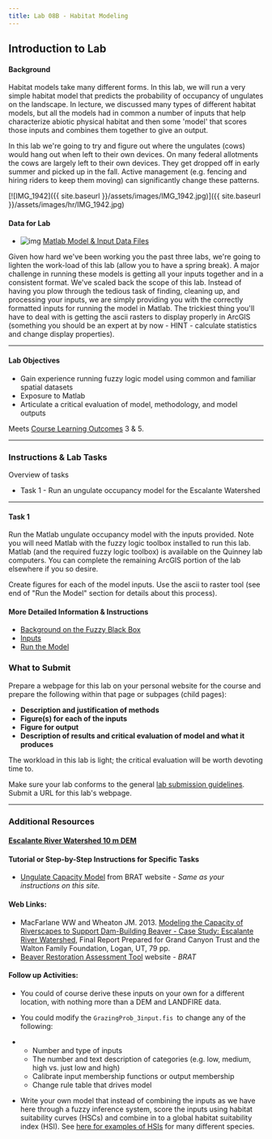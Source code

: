 ```yaml
---
title: Lab 08B - Habitat Modeling
---
```


## Introduction to Lab

#### Background

Habitat models take many different forms. In this lab, we will run a very simple habitat model that predicts the probability of occupancy of ungulates on the landscape. In lecture, we discussed many types of different habitat models, but all the models had in common a number of inputs that help characterize abiotic physical habitat and then some 'model' that scores those inputs and combines them together to give an output.

In this lab we're going to try and figure out where the ungulates (cows) would hang out when left to their own devices. On many federal allotments  the cows are largely left to their own devices. They get dropped off in early summer and picked up in the fall. Active management (e.g. fencing and hiring riders to keep them moving) can significantly change these patterns. 

[![IMG_1942]({{ site.baseurl }}/assets/images/IMG_1942.jpg)]({{ site.baseurl }}/assets/images/hr/IMG_1942.jpg)

#### Data for Lab

- ![img](http://gis.joewheaton.org/_/rsrc/1293667540566/config/pagetemplates/lab-template/zip_icon.gif) [Matlab Model & Input Data Files](http://etal.usu.edu/GCT/GrazingCapacity_FIS_InputsOnly.zip)

Given how hard we've been working you the past three labs, we're going to lighten the work-load of this lab (allow you to have a spring break). A major challenge in running these models is getting all your inputs together and in a consistent format. We've scaled back the scope of this lab.  Instead of having you plow through the tedious task of finding, cleaning up, and processing your inputs, we are simply providing you with the correctly formatted inputs for running the model in Matlab. The trickiest thing you'll have to deal with is getting the ascii rasters to display properly in ArcGIS (something you should be an expert at by now - HINT - calculate statistics and change display properties). 

------

#### Lab Objectives

- Gain experience running fuzzy logic model using common and familiar spatial datasets
- Exposure to Matlab
- Articulate a critical evaluation of model, methodology, and model outputs

Meets [Course Learning Outcomes](http://gis.joewheaton.org/about/primary-learning-outcomes) 3 & 5. 

------

### Instructions & Lab Tasks

Overview of tasks

- Task 1 - Run an ungulate occupancy model for the Escalante Watershed

------

#### Task 1

 

Run the Matlab ungulate occupancy model with the inputs provided.  Note you will need Matlab with the fuzzy logic toolbox installed to run this lab. Matlab (and the required fuzzy logic toolbox) is available on the Quinney lab computers. You can complete the remaining ArcGIS portion of the lab elsewhere if you so desire. 

Create figures for each of the model inputs. Use the ascii to raster tool (see end of "Run the Model" section for details about this process). 

#### More Detailed Information & Instructions

- [Background on the Fuzzy Black Box](http://gis.joewheaton.org/assignments/labs/lab-8---choice/lab-08B---habitat-modeling/background-on-the-fuzzy-black-box)
- [Inputs](http://gis.joewheaton.org/assignments/labs/lab-8---choice/lab-08B---habitat-modeling/inputs)
- [Run the Model](http://gis.joewheaton.org/assignments/labs/lab-8---choice/lab-08B---habitat-modeling/run-the-model)

### What to Submit

Prepare a webpage for this lab on your personal website for the course and prepare the following within that page or subpages (child pages):

- **Description and justification of methods**
- **Figure(s) for each of the inputs**
- **Figure for output**
- **Description of results and critical evaluation of model and what it produces**

The workload in this lab is light; the critical evaluation will be worth devoting time to.

Make sure your lab conforms to the general [lab submission guidelines](http://a/joewheaton.org/gis-wats-4930-6920/labs#TOC-Lab-Submission-Guidelines). Submit a URL for this lab's webpage.

------

### Additional Resources

#### [Escalante River Watershed 10 m DEM](http://etal.usu.edu/Courses/GIS/2013/Lab/Escalante__10mDEM.zip)

#### Tutorial or Step-by-Step Instructions for Specific Tasks

- [Ungulate Capacity Model](http://brat.joewheaton.org/home/documentation/manual-implementation/ungulate-capacity-model) from BRAT  website - *Same as your instructions on this site.*

#### Web Links:

- MacFarlane WW and Wheaton JM. 2013. [Modeling the Capacity of Riverscapes to Support Dam-Building Beaver - Case Study: Escalante River Watershed](http://etal.usu.edu/GCT/BRAT_Final_Report.pdf), Final Report Prepared for Grand Canyon Trust and the Walton Family Foundation, Logan, UT, 79 pp.
- [Beaver Restoration Assessment Tool](http://brat.joewheaton.org/) website - *BRAT*

#### Follow up Activities:

- You could of course derive these inputs on your own for a different location, with nothing more than a DEM and LANDFIRE data. 

- You could modify the `GrazingProb_3input.fis `to change any of the following:

- - Number and type of inputs
  - The number and text description of categories (e.g. low, medium, high vs. just low and high)
  - Calibrate input membership functions or output membership
  - Change rule table that drives model

- Write your own model that instead of combining the inputs as we have here through a fuzzy inference system, score the inputs using habitat suitability curves (HSCs) and combine in to a global habitat suitability index (HSI). See [here for examples of HSIs](http://www.nwrc.usgs.gov/wdb/pub/hsi/hsiindex.htm) for many different species. 